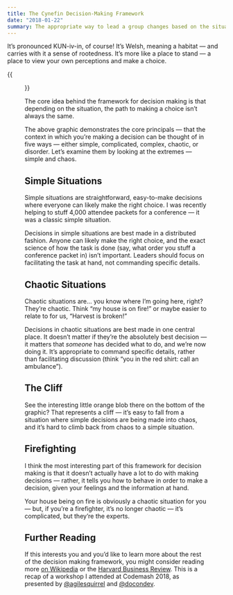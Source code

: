 ```yaml
---
title: The Cynefin Decision-Making Framework
date: "2018-01-22"
summary: The appropriate way to lead a group changes based on the situation you find yourself in — is it right to command people without listening to their input? This framework for thinking can help make that choice.
---
```


It’s pronounced KUN-iv-in, of course! It’s Welsh, meaning a habitat — and carries with it a sense of rootedness. It’s more like a place to stand — a place to view your own perceptions and make a choice.

{{<figure src="cynefin-framework-edwin-stoop.jpg" width="4096" height="1596" alt="A visual guide to the Cynefin Framework by Edwin Stoop, demonstrating the process of making a decision that is outlined below." caption="A visual guide to the Cynefin Framework." attr="Edwin Stoop" attrlink="https://en.wikipedia.org/wiki/File:Cynefin_framework_by_Edwin_Stoop.jpg" >}}

The core idea behind the framework for decision making is that depending on the situation, the path to making a choice isn’t always the same.

The above graphic demonstrates the core principals — that the context in which you’re making a decision can be thought of in five ways — either simple, complicated, complex, chaotic, or disorder. Let’s examine them by looking at the extremes — simple and chaos.

## Simple Situations

Simple situations are straightforward, easy-to-make decisions where everyone can likely make the right choice. I was recently helping to stuff 4,000 attendee packets for a conference — it was a classic simple situation.

Decisions in simple situations are best made in a distributed fashion. Anyone can likely make the right choice, and the exact science of how the task is done (say, what order you stuff a conference packet in) isn’t important. Leaders should focus on facilitating the task at hand, not commanding specific details.

## Chaotic Situations

Chaotic situations are… you know where I’m going here, right? They’re chaotic. Think “my house is on fire!” or maybe easier to relate to for us, “Harvest is broken!”

Decisions in chaotic situations are best made in one central place. It doesn’t matter if they’re the absolutely best decision — it matters that _someone_ has decided what to do, and we’re now doing it. It’s appropriate to command specific details, rather than facilitating discussion (think “you in the red shirt: call an ambulance”).

## The Cliff

See the interesting little orange blob there on the bottom of the graphic? That represents a cliff — it’s easy to fall from a situation where simple decisions are being made into chaos, and it’s hard to climb back from chaos to a simple situation.

## Firefighting

I think the most interesting part of this framework for decision making is that it doesn’t actually have a lot to do with making decisions — rather, it tells you how to behave in order to make a decision, given your feelings and the information at hand.

Your house being on fire is obviously a chaotic situation for you — but, if you’re a firefighter, it’s no longer chaotic — it’s complicated, but they’re the experts.

## Further Reading

If this interests you and you’d like to learn more about the rest of the decision making framework, you might consider reading more [on Wikipedia](https://en.wikipedia.org/wiki/Cynefin_framework) or the [Harvard Business Review](https://hbr.org/2007/11/a-leaders-framework-for-decision-making). This is a recap of a workshop I attended at Codemash 2018, as presented by [@agilesquirrel](https://twitter.com/agilesquirrel) and [@docondev](https://twitter.com/docondev).

